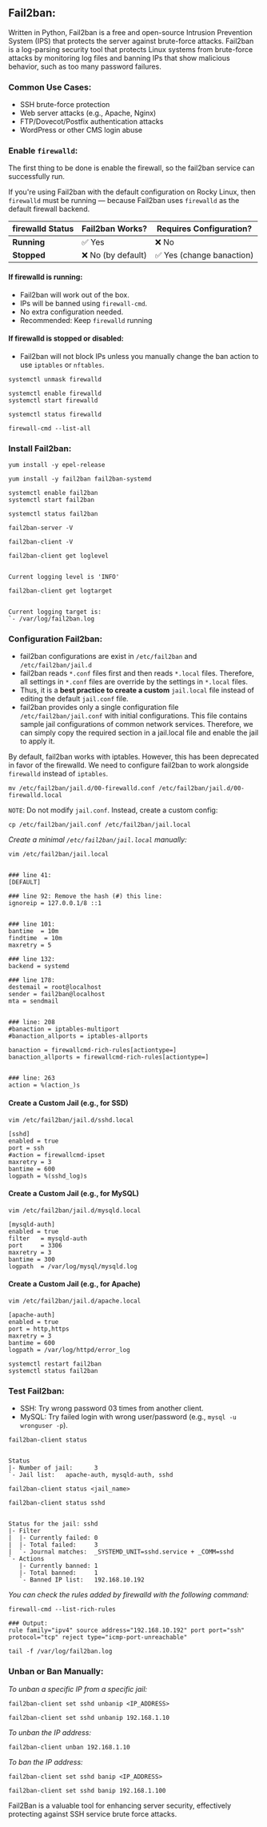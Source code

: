 ## Fail2ban:

Written in Python, Fail2ban is a free and open-source Intrusion Prevention System (IPS) that protects the server against brute-force attacks. Fail2ban is a log-parsing security tool that protects Linux systems from brute-force attacks by monitoring log files and banning IPs that show malicious behavior, such as too many password failures.



### Common Use Cases:
- SSH brute-force protection
- Web server attacks (e.g., Apache, Nginx)
- FTP/Dovecot/Postfix authentication attacks
- WordPress or other CMS login abuse



### Enable `firewalld`:
The first thing to be done is enable the firewall, so the fail2ban service can successfully run.  

If you're using Fail2ban with the default configuration on Rocky Linux, then `firewalld` must be running — because Fail2ban uses `firewalld` as the default firewall backend.

| firewalld Status | Fail2ban Works?   | Requires Configuration?  |
| ---------------- | ----------------- | ------------------------ |
| **Running**      | ✅ Yes             | ❌ No                     |
| **Stopped**      | ❌ No (by default) | ✅ Yes (change banaction) |



#### If firewalld is running:
- Fail2ban will work out of the box.
- IPs will be banned using `firewall-cmd`.
- No extra configuration needed.
- Recommended: Keep `firewalld` running

#### If firewalld is stopped or disabled:
- Fail2ban will not block IPs unless you manually change the ban action to use `iptables` or `nftables`.



```
systemctl unmask firewalld
```


```
systemctl enable firewalld
systemctl start firewalld

systemctl status firewalld
```



```
firewall-cmd --list-all
```



### Install Fail2ban:

```
yum install -y epel-release

yum install -y fail2ban fail2ban-systemd
```



```
systemctl enable fail2ban
systemctl start fail2ban

systemctl status fail2ban
```


```
fail2ban-server -V

fail2ban-client -V
```



```
fail2ban-client get loglevel


Current logging level is 'INFO'
```


```
fail2ban-client get logtarget


Current logging target is:
`- /var/log/fail2ban.log
```






### Configuration Fail2ban: 

- fail2ban configurations are exist in `/etc/fail2ban` and `/etc/fail2ban/jail.d`
- fail2ban reads `*.conf` files first and then reads `*.local` files. Therefore, all settings in `*.conf` files are override by the settings in `*.local` files.
- Thus, it is a **best practice to create a custom** `jail.local` file instead of editing the default `jail.conf` file.
- fail2ban provides only a single configuration file `/etc/fail2ban/jail.conf` with initial configurations. This file contains sample jail configurations of common network services. Therefore, we can simply copy the required section in a jail.local file and enable the jail to apply it.




By default, fail2ban works with iptables. However, this has been deprecated in favor of the firewalld. We need to configure fail2ban to work alongside `firewalld` instead of `iptables`.

```
mv /etc/fail2ban/jail.d/00-firewalld.conf /etc/fail2ban/jail.d/00-firewalld.local
```


`NOTE`: Do not modify `jail.conf`. Instead, create a custom config:

```
cp /etc/fail2ban/jail.conf /etc/fail2ban/jail.local
```


_Create a minimal `/etc/fail2ban/jail.local` manually:_
```
vim /etc/fail2ban/jail.local


### line 41: 
[DEFAULT]

### line 92: Remove the hash (#) this line: 
ignoreip = 127.0.0.1/8 ::1


### line 101:
bantime  = 10m
findtime  = 10m
maxretry = 5

### line 132: 
backend = systemd

### line 178: 
destemail = root@localhost
sender = fail2ban@localhost
mta = sendmail


### line: 208
#banaction = iptables-multiport
#banaction_allports = iptables-allports

banaction = firewallcmd-rich-rules[actiontype=]
banaction_allports = firewallcmd-rich-rules[actiontype=]


### line: 263
action = %(action_)s
```



#### Create a Custom Jail (e.g., for SSD)


```
vim /etc/fail2ban/jail.d/sshd.local

[sshd]
enabled = true
port = ssh
#action = firewallcmd-ipset
maxretry = 3
bantime = 600
logpath = %(sshd_log)s
```



#### Create a Custom Jail (e.g., for MySQL)


```
vim /etc/fail2ban/jail.d/mysqld.local

[mysqld-auth]
enabled = true
filter   = mysqld-auth
port     = 3306
maxretry = 3
bantime = 300
logpath  = /var/log/mysql/mysqld.log
```



#### Create a Custom Jail (e.g., for Apache)

```
vim /etc/fail2ban/jail.d/apache.local

[apache-auth]
enabled = true
port = http,https
maxretry = 3
bantime = 600
logpath = /var/log/httpd/error_log
```




```
systemctl restart fail2ban
systemctl status fail2ban
```



### Test Fail2ban: 

- SSH: Try wrong password 03 times from another client.
- MySQL: Try failed login with wrong user/password (e.g., `mysql -u wronguser -p`).


```
fail2ban-client status


Status
|- Number of jail:      3
`- Jail list:   apache-auth, mysqld-auth, sshd
```


```
fail2ban-client status <jail_name>

fail2ban-client status sshd


Status for the jail: sshd
|- Filter
|  |- Currently failed: 0
|  |- Total failed:     3
|  `- Journal matches:  _SYSTEMD_UNIT=sshd.service + _COMM=sshd
`- Actions
   |- Currently banned: 1
   |- Total banned:     1
   `- Banned IP list:   192.168.10.192
```



_You can check the rules added by firewalld with the following command:_
```
firewall-cmd --list-rich-rules

### Output: 
rule family="ipv4" source address="192.168.10.192" port port="ssh" protocol="tcp" reject type="icmp-port-unreachable"
```



```
tail -f /var/log/fail2ban.log
```



### Unban or Ban Manually:


_To unban a specific IP from a specific jail:_
```
fail2ban-client set sshd unbanip <IP_ADDRESS>

fail2ban-client set sshd unbanip 192.168.1.10
```


_To unban the IP address:_
```
fail2ban-client unban 192.168.1.10
```



_To ban the IP address:_
```
fail2ban-client set sshd banip <IP_ADDRESS>

fail2ban-client set sshd banip 192.168.1.100
```




Fail2Ban is a valuable tool for enhancing server security, effectively protecting against SSH service brute force attacks.














